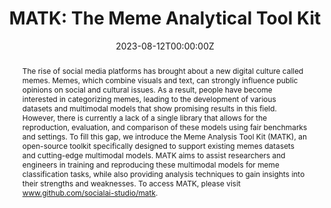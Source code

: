 ---
title: "MATK: The Meme Analytical Tool Kit"
authors:
  - "Ming Shan Hee"
  - Aditi Kumaresan
  - Nguyen Khoi Hoang
  - Nirmalendu Prakash
  - Rui Cao
  - and Roy Ka-Wei Lee
author_notes: []
publication: "In Proceedings of the 31st ACM International Conference on Multimedia"
publication_short: "In ACM MM'23"
abstract: "The rise of social media platforms has brought about a new digital culture called memes. Memes, which combine visuals and text, can strongly influence public opinions on social and cultural issues. As a result, people have become interested in categorizing memes, leading to the development of various datasets and multimodal models that show promising results in this field. However, there is currently a lack of a single library that allows for the reproduction, evaluation, and comparison of these models using fair benchmarks and settings. To fill this gap, we introduce the Meme Analysis Tool Kit (MATK), an open-source toolkit specifically designed to support existing memes datasets and cutting-edge multimodal models. MATK aims to assist researchers and engineers in training and reproducing these multimodal models for meme classification tasks, while also providing analysis techniques to gain insights into their strengths and weaknesses. To access MATK, please visit www.github.com/socialai-studio/matk."
tags:
  - Multimodal
  - Memes
  - Toolkit
projects: []
slides: ""
url_pdf: ""
publication_types:
  - "1"
image:
  caption: ""
  focal_point: ""
  preview_only: true
summary: ""
featured: true
date: 2023-08-12T00:00:00Z
publishDate: 2023-08-12T00:00:00Z
url_slides: ""
url_poster: ""
url_code: ""
doi: ""
---